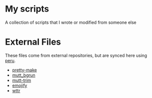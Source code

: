 My scripts
==========

A collection of scripts that I wrote or modified from someone else

External Files
==============

These files come from external repositories, but are synced here using
[peru](https://github.com/buildinspace/peru).


- [pretty-make](https://www.freehackers.org/Pretty_Make)
- [mutt_bgrun](https://github.com/RichiH/mutt_bgrun)
- [mutt-trim](https://github.com/Konfekt/mutt-trim)
- [emojify](https://github.com/mrowa44/emojify)
- [wttr](https://github.com/chubin/wttr.in)

